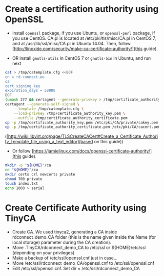 # Create a certification authority using OpenSSL

* Install `openssl` package, if you use Ubuntu, or `openssl-perl` package, if you use CentOS. CA.pl is located at /etc/pki/tls/misc/CA.pl in CentOS 7, and at /usr/lib/ssl/misc/CA.pl in Ubuntu 14.04. Then, follow [http://linoxide.com/security/make-ca-certificate-authority/](this guide).

* OR install `gnutls-utils` in CentOS 7 or `gnutls-bin` in Ubuntu, and run next 

```bash
cat > /tmp/catemplate.cfg <<EOF
cn = rd-connect.eu
ca
cert_signing_key
expiration_days = 50000
EOF
(umask 277 && certagent --generate-privkey > /tmp/certificate_authority_key.pem)
certagent --generate-self-signed \
	--template /tmp/catemplate.cfg \
	--load-privkey /tmp/certificate_authority_key.pem \
	--outfile /tmp/certificate_authority_certificate.pem
cp -p /tmp/certificate_authority_key.pem /etc/pki/CA/private/cakey.pem
cp -p /tmp/certificate_authority_certificate.pem /etc/pki/CA/cacert.pem
```


([http://wiki.libvirt.org/page/TLSCreateCACert#Create_a_Certificate_Authority_Template_file_using_a_text_editor](based on this guide))


* Or follow [https://jamielinux.com/docs/openssl-certificate-authority/](this guide).

  
```bash
mkdir -p "${HOME}"/ca
cd "${HOME}"/ca
mkdir certs crl newcerts private
chmod 700 private
touch index.txt
echo 1000 > serial
```

# Create Certificate Authority using TinyCA
* Create CA. We used tinyca2, generating a CA inside rdconnect_demo_CA folder (this is the name given inside the Name (for local storage) parameter during the CA creation).
* Move .TinyCA/rdconnect_demo_CA to /etc/ssl or ${HOME}/etc/ssl (depending on your privileges)
* Make a backup of /etc/ssl/openssl.cnf just in case...
* Move /etc/ssl/rdconnect_demo_CA/openssl.cnf to /etc/ssl/openssl.cnf
* Edit /etc/ssl/openssl.cnf. Set dir = /etc/ssl/rdconnect_demo_CA
